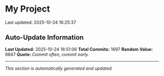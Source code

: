 # My Project


Last updated: 2025-10-24 16:25:37








































































































































































































































































































































































































































































































































































































































































































































































































































































































































































































































































































































































































































































































































































































































































































































































































































































































































































































































































































































































































































































































































































## Auto-Update Information

**Last Updated:** 2025-10-24 16:51:06
**Total Commits:** 1697
**Random Value:** 9847
**Quote:** _Commit often, commit early._

---
_This section is automatically generated and updated._
